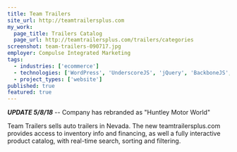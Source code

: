 ```yaml
---
title: Team Trailers
site_url: http://teamtrailersplus.com
my_work:
  page_title: Trailers Catalog
  page_url: http://teamtrailersplus.com/trailers/categories
screenshot: team-trailers-090717.jpg
employer: Compulse Integrated Marketing
tags:
  - industries: ['ecommerce']
  - technologies: ['WordPress', 'UnderscoreJS', 'jQuery', 'BackboneJS', 'Bootstrap']
  - project_types: ['website']
published: true
featured: true
---
```


**_UPDATE 5/8/18_** -- Company has rebranded as "Huntley Motor World"

Team Trailers sells auto trailers in Nevada. The new teamtrailersplus.com
provides access to inventory info and financing, as well a
fully interactive product catalog, with real-time search, sorting and filtering.
